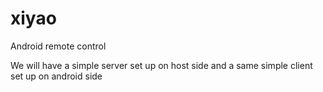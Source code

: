 # xiyao
Android remote control

We will have a simple server set up on host side and a same simple client set up on android side
